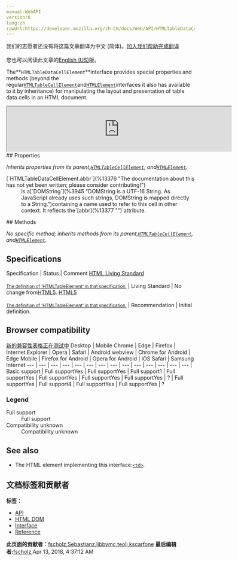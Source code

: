 ```yaml
---
manual:WebAPI
version:0
lang:zh
rawUrl:https://developer.mozilla.org/zh-CN/docs/Web/API/HTMLTableDataCellElement
---
```




<bdi>我们的志愿者还没有将这篇文章翻译为<bdi>中文 (简体)</bdi>。[加入我们帮助完成翻译](%13375 "")<br></br>您也可以阅读此文章的[English (US)](%13354 "")版。</bdi>







The**`HTMLTableDataCellElement`**interface provides special properties and methods (beyond the regular[`HTMLTableCellElement`](%13296 "The HTMLTableCellElement interface provides special properties and methods (beyond the regular HTMLElement interface it also has available to it by inheritance) for manipulating the layout and presentation of table cells, either header or data cells, in an HTML document.")and[`HTMLElement`](%12142 "The HTMLElement interface represents any HTML element. Some elements directly implement this interface, others implement it via an interface that inherits it.")interfaces it also has available to it by inheritance) for manipulating the layout and presentation of table data cells in an HTML document.

<iframe src='https://mdn.mozillademos.org/en-US/docs/Web/API/HTMLTableDataCellElement$samples/inheritance_diagram?revision=1374118' width='600' height='120'></iframe>
## Properties<a name="Properties"></a>


<em>Inherits properties from its parent,</em><em>[`HTMLTableCellElement`](%13296 "The HTMLTableCellElement interface provides special properties and methods (beyond the regular HTMLElement interface it also has available to it by inheritance) for manipulating the layout and presentation of table cells, either header or data cells, in an HTML document."), and[`HTMLElement`](%12142 "The HTMLElement interface represents any HTML element. Some elements directly implement this interface, others implement it via an interface that inherits it.")</em>.

<dl><dt>[`HTMLTableDataCellElement.abbr`](%13376 "The documentation about this has not yet been written; please consider contributing!")<i></i></dt><dd>Is a[`DOMString`](%3945 "DOMString is a UTF-16 String. As JavaScript already uses such strings, DOMString is mapped directly to a String.")containing a name used to refer to this cell in other context. It reflects the`[abbr](%13377 "")`attribute.</dd></dl>
## Methods<a name="Methods"></a>


<em>No specific method; inherits methods from its parent,[`HTMLTableCellElement`](%13296 "The HTMLTableCellElement interface provides special properties and methods (beyond the regular HTMLElement interface it also has available to it by inheritance) for manipulating the layout and presentation of table cells, either header or data cells, in an HTML document."), and[`HTMLElement`](%12142 "The HTMLElement interface represents any HTML element. Some elements directly implement this interface, others implement it via an interface that inherits it.")</em>.


## Specifications<a name="Specifications"></a>
Specification | Status | Comment 
[HTML Living Standard<br></br><small>The definition of &#39;HTMLTableElement&#39; in that specification.</small>](%13378 "") | Living Standard | No change from[HTML5](%12136 "The 'HTML5' specification"). 
[HTML5<br></br><small>The definition of &#39;HTMLTableElement&#39; in that specification.</small>](%13379 "") | Recommendation | Initial definition. 


## Browser compatibility<a name="Browser_compatibility"></a>
[新的兼容性表格正在测试中<i></i>](%3360 "")
<abbr>Desktop<i></i></abbr> | <abbr>Mobile<i></i></abbr> 
<abbr>Chrome<i></i></abbr> | <abbr>Edge<i></i></abbr> | <abbr>Firefox<i></i></abbr> | <abbr>Internet Explorer<i></i></abbr> | <abbr>Opera<i></i></abbr> | <abbr>Safari<i></i></abbr> | <abbr>Android webview<i></i></abbr> | <abbr>Chrome for Android<i></i></abbr> | <abbr>Edge Mobile<i></i></abbr> | <abbr>Firefox for Android<i></i></abbr> | <abbr>Opera for Android<i></i></abbr> | <abbr>iOS Safari<i></i></abbr> | <abbr>Samsung Internet<i></i></abbr> 
 ---  |  ---  |  ---  |  ---  |  ---  |  ---  |  ---  |  ---  |  ---  |  ---  |  ---  |  ---  |  ---  |  ---  | 
Basic support | <abbr>Full support</abbr>Yes | <abbr>Full support</abbr>Yes | <abbr>Full support</abbr>1 | <abbr>Full support</abbr>Yes | <abbr>Full support</abbr>Yes | <abbr>Full support</abbr>Yes | <abbr>Full support</abbr>Yes | <abbr>?</abbr> | <abbr>Full support</abbr>Yes | <abbr>Full support</abbr>4 | <abbr>Full support</abbr>Yes | <abbr>Full support</abbr>Yes | <abbr>?</abbr> 


### Legend<a name="Legend"></a>
<dl><dt><abbr>Full support</abbr></dt><dd>Full support</dd><dt><abbr>Compatibility unknown</abbr></dt><dd>Compatibility unknown</dd></dl>


## See also<a name="See_also"></a>

* The HTML element implementing this interface:[`<td>`](%13298 "The HTML <td> element defines a cell of a table that contains data. It participates in the table model.").







## 文档标签和贡献者
**标签：**
* [API](%50 "")
* [HTML DOM](%6889 "")
* [Interface](%3380 "")
* [Reference](%3381 "")

**此页面的贡献者：**[fscholz](%60 ""),[Sebastianz](%4468 ""),[libbymc](%5110 ""),[teoli](%160 ""),[kscarfone](%3900 "")
**最后编辑者:**[fscholz](%60 ""),<time>Apr 13, 2018, 4:37:12 AM</time>


